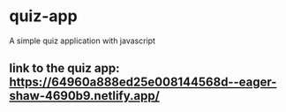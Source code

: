 # quiz-app
A simple quiz application with javascript

## link to the quiz app: https://64960a888ed25e008144568d--eager-shaw-4690b9.netlify.app/
